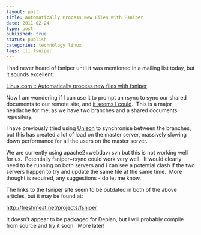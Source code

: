```yaml
--- 
layout: post 
title: Automatically Process New Files With Fsniper
date: 2011-02-24
type: post 
published: true 
status: publish
categories: technology linux
tags: cli fsniper
---
```


I had never heard of fsniper until it was mentioned in a mailing list
today, but it sounds excellent:

[Linux.com :: Automatically process new files with fsniper](http://www.linux.com/archive/feature/150200)

Now I am wondering if I can use it to prompt an rsync to sync our shared
documents to our remote site, and [it seems I could](http://bio-geeks.com/?p=662 "Bio-Geeks").  This is a major
headache for me, as we have two branches and a shared documents
repository.

<!--more-->

I have previously tried using [Unison](http://www.cis.upenn.edu/~bcpierce/unison/ "Unison File Syncrhonizer")
to synchronise between the branches, but this has created a lot of load
on the master server, massively slowing down performance for all the
users on the master server.

We are currently using apache2+webdav+svn but this is not working well
for us.  Potentially fsniper+rsync could work very well.  It would
clearly need to be running on both servers and I can see a potential
clash if the two servers happen to try and update the same file at the
same time.  More thought is required, any suggestions - do let me know.

The links to the fsniper site seem to be outdated in both of the above
articles, but it may be found at:

<http://freshmeat.net/projects/fsniper>

It doesn't appear to be packaged for Debian, but I will probably compile
from source and try it soon.  More later!

